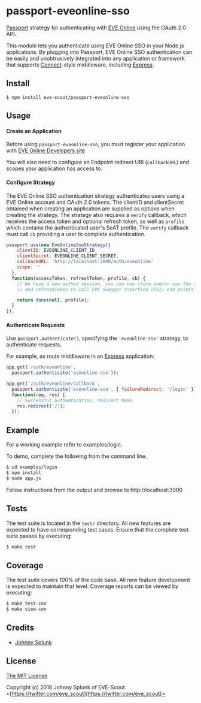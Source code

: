 # passport-eveonline-sso

[Passport](http://passportjs.org/) strategy for authenticating with [EVE Online](http://wwww.eveonline.com/)
using the OAuth 2.0 API.

This module lets you authenticate using EVE Online SSO in your Node.js applications.
By plugging into Passport, EVE Online SSO authentication can be easily and
unobtrusively integrated into any application or framework that supports
[Connect](http://www.senchalabs.org/connect/)-style middleware, including
[Express](http://expressjs.com/).

## Install

    $ npm install eve-scout/passport-eveonline-sso

## Usage

#### Create an Application

Before using `passport-eveonline-sso`, you must register your application with
[EVE Online Developers site](https://developers.eveonline.com/)

You will also need to configure an Endpoint redirect URI (`callbackURL`) and scopes your application has access to.

#### Configure Strategy

The EVE Online SSO authentication strategy authenticates users using a EVE Online
account and OAuth 2.0 tokens.  The clientID and clientSecret obtained when creating an
application are supplied as options when creating the strategy.  The strategy
also requires a `verify` callback, which receives the access token and optional
refresh token, as well as `profile` which contains the authenticated user's
SeAT profile.  The `verify` callback must call `cb` providing a user to
complete authentication.

```js
passport.use(new EveOnlineSsoStrategy({
    clientID: EVEONLINE_CLIENT_ID,
    clientSecret: EVEONLINE_CLIENT_SECRET,
    callbackURL: 'http://localhost:3000/auth/eveonline'
    scope: ''
  },
  function(accessToken, refreshToken, profile, cb) {
    // We have a new authed session, you can now store and/or use the accessToken
    // and refreshToken to call EVE Swagger Interface (ESI) end points

    return done(null, profile);
  }
));
```

#### Authenticate Requests

Use `passport.authenticate()`, specifying the `'eveonline-sso'` strategy, to
authenticate requests.

For example, as route middleware in an [Express](http://expressjs.com/)
application:

```js
app.get('/auth/eveonline',
  passport.authenticate('eveonline-sso'));

app.get('/auth/eveonline/callback',
  passport.authenticate('eveonline-sso', { failureRedirect: '/login' }),
  function(req, res) {
    // Successful authentication, redirect home.
    res.redirect('/');
  });
```

## Example

For a working example refer to examples/login.

To demo, complete the following from the command line.

```bash
$ cd examples/login
$ npm install
$ node app.js
```

Follow instructions from the output and browse to http://localhost:3000

## Tests

The test suite is located in the `test/` directory.  All new features are
expected to have corresponding test cases.  Ensure that the complete test suite
passes by executing:

```bash
$ make test
```

## Coverage

The test suite covers 100% of the code base.  All new feature development is
expected to maintain that level.  Coverage reports can be viewed by executing:

```bash
$ make test-cov
$ make view-cov
```

## Credits

  - [Johnny Splunk](http://github.com/johnnysplunk)

## License

[The MIT License](http://opensource.org/licenses/MIT)

Copyright (c) 2018 Johnny Splunk of EVE-Scout <[https://twitter.com/eve_scout](https://twitter.com/eve_scout)>